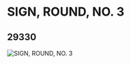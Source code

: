 # SIGN, ROUND, NO. 3
## 29330
![SIGN, ROUND, NO. 3](https://lc-www-live-s.legocdn.com/media/bricks/5/2/6173766.jpg)
